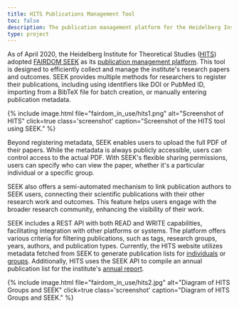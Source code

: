 ```yaml
---
title: HITS Publications Management Tool
toc: false
description: The publication management platform for the Heidelberg Institute for Theoretical Studies. 
type: project
---
```


As of April 2020, the Heidelberg Institute for Theoretical Studies ([HITS](https://h-its.org/)) adopted [FAIRDOM SEEK](https://fair-dom.org/fairdomseek) as its [publication management platform](https://publications.h-its.org/). This tool is designed to efficiently collect and manage the institute's research papers and outcomes. SEEK provides multiple methods for researchers to register their publications, including using identifiers like DOI or PubMed ID, importing from a BibTeX file for batch creation, or manually entering publication metadata.

{% include image.html file="fairdom_in_use/hits1.png" alt="Screenshot of HITS" click=true class='screenshot' caption="Screenshot of the HITS tool using SEEK." %}

Beyond registering metadata, SEEK enables users to upload the full PDF of their papers. While the metadata is always publicly accessible, users can control access to the actual PDF. With SEEK's flexible sharing permissions, users can specify who can view the paper, whether it's a particular individual or a specific group.

SEEK also offers a semi-automated mechanism to link publication authors to SEEK users, connecting their scientific publications with their other research work and outcomes. This feature helps users engage with the broader research community, enhancing the visibility of their work.

SEEK includes a REST API with both READ and WRITE capabilities, facilitating integration with other platforms or systems. The platform offers various criteria for filtering publications, such as tags, research groups, years, authors, and publication types. Currently, the HITS website utilizes metadata fetched from SEEK to generate publication lists for [individuals](https://www.h-its.org/people/priv-doz-dr-wolfgang-muller/) or [groups](https://www.h-its.org/research/mcm/publications/). Additionally, HITS uses the SEEK API to compile an annual publication list for the institute's [annual report](https://www.h-its.org/media/annualreport/).

{% include image.html file="fairdom_in_use/hits2.jpg" alt="Diagram of HITS Groups and SEEK" click=true class='screenshot' caption="Diagram of HITS Groups and SEEK." %}
